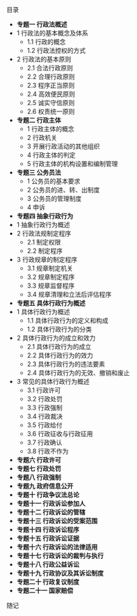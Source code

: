 目录

- **专题一 行政法概述**
- 1 行政法的基本概念及体系
    - 1.1 行政的概念
    - 1.2 行政法控权的方式
- 2 行政法的基本原则
    - 2.1 合法行政原则
    - 2.2 合理行政原则
    - 2.3 程序正当原则
    - 2.4 高效便民原则
    - 2.5 诚实守信原则
    - 2.6 权责统一原则
- **专题二 行政主体**
    - 1 行政主体的概念
    - 2 行政机关
    - 3 开展行政活动的其他组织
    - 4 行政主体的判定
    - 5 行政主体的机构设置和编制管理
- **专题三 公务员法**
    - 1 公务员的基本要求
    - 2 公务员的进、转、出制度
    - 3 公务员的管理制度
    - 4 申诉
- **专题四 抽象行政行为**
- 1 抽象行政行为概述
- 2 行政法规制定程序
    - 2.1 制定权限
    - 2.2 制定程序
- 3 行政规章的制定程序
    - 3.1 规章制定机关
    - 3.2 规章制定程序
    - 3.3 规章监督程序
    - 3.4 规章清理和立法后评估程序
- **专题五 具体行政行为概述**
- 1 具体行政行为概述
    - 1.1 具体行政行为的定义和构成
    - 1.2 具体行政行为的分类
- 2 具体行政行为的成立和效力
    - 2.1 具体行政行为的成立
    - 2.2 具体行政行为的效力
    - 2.3 具体行政行为的违法要素
    - 2.4 具体行政行为的无效、撤销和废止
- 3 常见的具体行政行为概述
    - 3.1 行政许可
    - 3.2 行政处罚
    - 3.3 行政强制
    - 3.4 行政裁决
    - 3.5 行政给付
    - 3.6 行政征收与行政征用
    - 3.7 行政确认
    - 3.8 行政不作为
- **专题六 行政许可**
- **专题七 行政处罚**
- **专题八 行政强制**
- **专题九 政府信息公开**
- **专题十 行政争议法总论**
- **专题十一 行政诉讼参加人**
- **专题十二 行政诉讼的管辖**
- **专题十三 行政诉讼的受案范围**
- **专题十四 行政诉讼程序**
- **专题十五 行政诉讼证据**
- **专题十六 行政诉讼的法律适用**
- **专题十七 行政诉讼的裁判与执行**
- **专题十八 行政公益诉讼**
- **专题十九 行政协议及其诉讼制度**
- **专题二十 行政复议制度**
- **专题二十一 国家赔偿**

随记